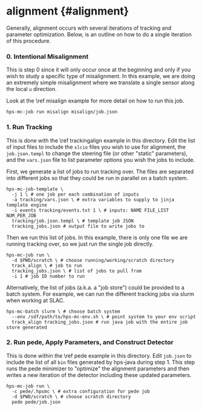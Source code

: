 alignment {#alignment}
==============
Generally, alignment occurs with several iterations of tracking and parameter optimization.
Below, is an outline on how to do a single iteration of this procedure.

### 0. Intentional Misalignment
This is step 0 since it will only occur once at the beginning and only if you wish to
study a specific type of misalignment. In this example, we are doing an extremely simple
misalignment where we translate a single sensor along the local `u` direction.

Look at the \ref misalign example for more detail on how to run this job.
```
hps-mc-job run misalign misalign/job.json
```

### 1. Run Tracking
This is done with the \ref trackingalign example in this directory.
Edit the list of input files to include the `slcio` files you wish to use for alignment,
the `job.json.templ` to change the steering file (or other "static" parameters),
and the `vars.json` file to list parameter options you wish the jobs to include.

First, we generate a list of jobs to run tracking over. The files are separated into
different jobs so that they could be run in parallel on a batch system.
```
hps-mc-job-template \
  -j 1 \ # one job per each combination of inputs
  -a tracking/vars.json \ # extra variables to supply to jinja template engine
  -i events tracking/events.txt 1 \ # inputs: NAME FILE_LIST NUM_PER_JOB
  tracking/job.json.templ \ # template job JSON
  tracking_jobs.json # output file to write jobs to
```

Then we run this list of jobs. In this example, there is only one file we are
running tracking over, so we just run the single job directly.
```
hps-mc-job run \
  -d $PWD/scratch \ # choose running/working/scratch directory
  track_align \ # job to run
  tracking_jobs.json \ # list of jobs to pull from
  -i 1 # job ID number to run
```

Alternatively, the list of jobs (a.k.a. a "job store") could be provided to
a batch system. For example, we can run the different tracking jobs via slurm
when working at SLAC.
```
hps-mc-batch slurm \ # choose batch system
  --env /sdf/path/to/hps-mc-env.sh \ # point system to your env script
  track_align tracking_jobs.json # run java job with the entire job store generated
```

### 2. Run pede, Apply Parameters, and Construct Detector
This is done within the \ref pede example in this directory.
Edit `job.json` to include the list of all `bin` files generated by hps-java during step 1.
This step runs the pede minimizer to "optimize" the alignment parameters and then
writes a new iteration of the detector including these updated parameters.

```
hps-mc-job run \
  -c pede/.hpsmc \ # extra configuration for pede job
  -d $PWD/scratch \ # choose scratch directory
  pede pede/job.json
```
